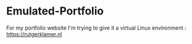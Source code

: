 # Emulated-Portfolio
For my portfolio website I'm trying to give it a virtual Linux environment : https://rutgerklamer.nl
